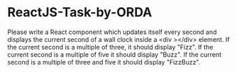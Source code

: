 # ReactJS-Task-by-ORDA
Please write a React component which updates itself every second and displays the current second of a wall clock inside a &lt;div >&lt;/div> element.  If the current second is a multiple of three, it should display "Fizz". If the current second is a multiple of five it should display "Buzz". If the current second is a multiple of three and five it should display "FizzBuzz".
